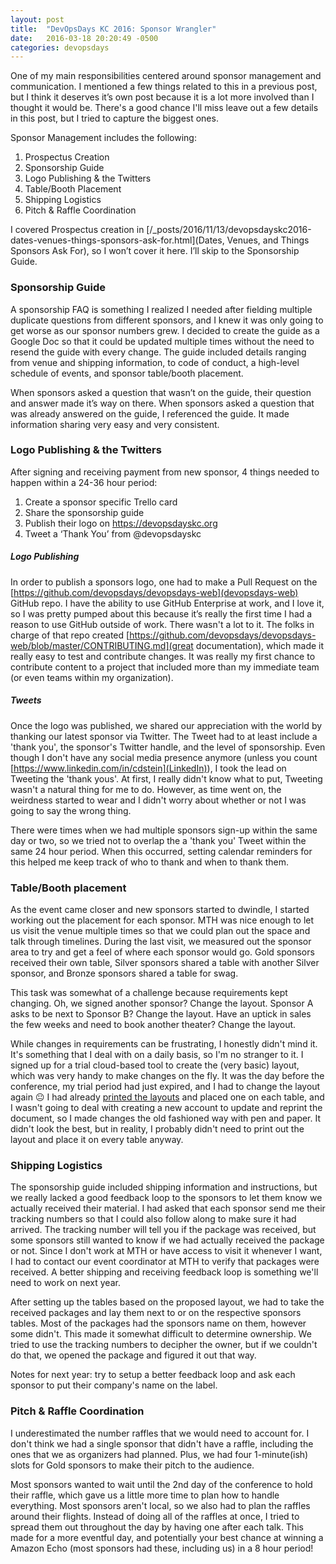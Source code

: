 ```yaml
---
layout: post
title:  "DevOpsDays KC 2016: Sponsor Wrangler"
date:   2016-03-18 20:20:49 -0500
categories: devopsdays
---
```

One of my main responsibilities centered around sponsor management and communication. I mentioned a few things related to this in a previous post, but I think it deserves it’s own post because it is a lot more involved than I thought it would be. There's a good chance I'll miss leave out a few details in this post, but I tried to capture the biggest ones.

Sponsor Management includes the following:
1. Prospectus Creation
2. Sponsorship Guide
3. Logo Publishing & the Twitters
4. Table/Booth Placement
5. Shipping Logistics
6. Pitch & Raffle Coordination

I covered Prospectus creation in [/_posts/2016/11/13/devopsdayskc2016-dates-venues-things-sponsors-ask-for.html](Dates, Venues, and Things Sponsors Ask For), so I won’t cover it here. I’ll skip to the Sponsorship Guide.

### Sponsorship Guide

A sponsorship FAQ is something I realized I needed after fielding multiple duplicate questions from different sponsors, and I knew it was only going to get worse as our sponsor numbers grew. I decided to create the guide as a Google Doc so that it could be updated multiple times without the need to resend the guide with every change. The guide included details ranging from venue and shipping information, to code of conduct, a high-level schedule of events, and sponsor table/booth placement.

When sponsors asked a question that wasn’t on the guide, their question and answer made it’s way on there. When sponsors asked a question that was already answered on the guide, I referenced the guide. It made information sharing very easy and very consistent.

### Logo Publishing & the Twitters

After signing and receiving payment from new sponsor, 4 things needed to happen within a 24-36 hour period:

1. Create a sponsor specific Trello card
2. Share the sponsorship guide
3. Publish their logo on https://devopsdayskc.org
4. Tweet a ‘Thank You’ from @devopsdayskc

##### Logo Publishing

In order to publish a sponsors logo, one had to make a Pull Request on the [https://github.com/devopsdays/devopsdays-web](devopsdays-web) GitHub repo. I have the ability to use GitHub Enterprise at work, and I love it, so I was pretty pumped about this because it’s really the first time I had a reason to use GitHub outside of work. There wasn't a lot to it. The folks in charge of that repo created [https://github.com/devopsdays/devopsdays-web/blob/master/CONTRIBUTING.md](great documentation), which made it really easy to test and contribute changes. It was really my first chance to contribute content to a project that included more than my immediate team (or even teams within my organization).

##### Tweets

Once the logo was published, we shared our appreciation with the world by thanking our latest sponsor via Twitter. The Tweet had to at least include a 'thank you', the sponsor's Twitter handle, and the level of sponsorship. Even though I don't have any social media presence anymore (unless you count [https://www.linkedin.com/in/cdstein](LinkedIn)), I took the lead on Tweeting the 'thank yous'. At first, I really didn't know what to put, Tweeting wasn't a natural thing for me to do. However, as time went on, the weirdness started to wear and I didn't worry about whether or not I was going to say the wrong thing.

There were times when we had multiple sponsors sign-up within the same day or two, so we tried not to overlap the a 'thank you' Tweet within the same 24 hour period. When this occurred, setting calendar reminders for this helped me keep track of who to thank and when to thank them.

### Table/Booth placement

As the event came closer and new sponsors started to dwindle, I started working out the placement for each sponsor. MTH was nice enough to let us visit the venue multiple times so that we could plan out the space and talk through timelines. During the last visit, we measured out the sponsor area to try and get a feel of where each sponsor would go. Gold sponsors received their own table, Silver sponsors shared a table with another Silver sponsor, and Bronze sponsors shared a table for swag.

This task was somewhat of a challenge because requirements kept changing. Oh, we signed another sponsor? Change the layout. Sponsor A asks to be next to Sponsor B? Change the layout. Have an uptick in sales the few weeks and need to book another theater? Change the layout.

While changes in requirements can be frustrating, I honestly didn't mind it. It's something that I deal with on a daily basis, so I'm no stranger to it. I signed up for a trial cloud-based tool to create the (very basic) layout, which was very handy to make changes on the fly. It was the day before the conference, my trial period had just expired, and I had to change the layout again :neutral_face: I had already [printed the layouts](/images/DevOpsDaysKC2016SponsorLayout.pdf) and placed one on each table, and I wasn't going to deal with creating a new account to update and reprint the document, so I made changes the old fashioned way with pen and paper. It didn't look the best, but in reality, I probably didn't need to print out the layout and place it on every table anyway.

### Shipping Logistics

The sponsorship guide included shipping information and instructions, but we really lacked a good feedback loop to the sponsors to let them know we actually received their material. I had asked that each sponsor send me their tracking numbers so that I could also follow along to make sure it had arrived. The tracking number will tell you if the package was received, but some sponsors still wanted to know if we had actually received the package or not. Since I don't work at MTH or have access to visit it whenever I want, I had to contact our event coordinator at MTH to verify that packages were received. A better shipping and receiving feedback loop is something we'll need to work on next year.

After setting up the tables based on the proposed layout, we had to take the received packages and lay them next to or on the respective sponsors tables. Most of the packages had the sponsors name on them, however some didn't. This made it somewhat difficult to determine ownership. We tried to use the tracking numbers to decipher the owner, but if we couldn't do that, we opened the package and figured it out that way.

Notes for next year: try to setup a better feedback loop and ask each sponsor to put their company's name on the label.

### Pitch & Raffle Coordination

I underestimated the number raffles that we would need to account for. I don't think we had a single sponsor that didn't have a raffle, including the ones that we as organizers had planned. Plus, we had four 1-minute(ish) slots for Gold sponsors to make their pitch to the audience.

Most sponsors wanted to wait until the 2nd day of the conference to hold their raffle, which gave us a little more time to plan how to handle everything. Most sponsors aren't local, so we also had to plan the raffles around their flights. Instead of doing all of the raffles at once, I tried to spread them out throughout the day by having one after each talk. This made for a more eventful day, and potentially your best chance at winning a Amazon Echo (most sponsors had these, including us) in a 8 hour period!

